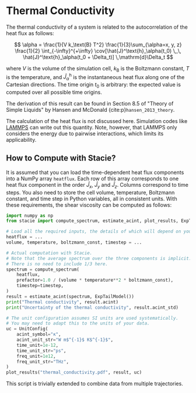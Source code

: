 # Thermal Conductivity

The thermal conductivity of a system is related to the autocorrelation
of the heat flux as follows:

$$
    \alpha = \frac{1}{V k_\text{B} T^2}
        \frac{1}{3}\sum_{\alpha=x, y, z}
        \frac{1}{2}
        \int_{-\infty}^{+\infty}
        \cov[\hat{J}^\text{h}_\alpha(t_0) \,,\, \hat{J}^\text{h}_\alpha(t_0 + \Delta_t)]
        \,\mathrm{d}\Delta_t
$$

where $V$ is the volume of the simulation cell,
$k_\text{B}$ is the Boltzmann constant,
$T$ is the temperature,
and $\hat{J}^\text{h}_\alpha$ is the instantaneous heat flux along one of the Cartesian directions.
The time origin $t_0$ is arbitrary:
the expected value is computed over all possible time origins.

The derivation of this result can be found in
Section 8.5 of "Theory of Simple Liquids"
by Hansen and McDonald {cite:p}`hansen_2013_theory`.

The calculation of the heat flux is not discussed here.
Simulation codes like [LAMMPS](https://lammps.org/) can write out this quantity.
Note, however, that LAMMPS only considers the energy due to pairwise interactions,
which limits its applicability.

## How to Compute with Stacie?

It is assumed that you can load the time-dependent heat flux components
into a NumPy array `heatflux`.
Each row of this array corresponds to one heat flux component
in the order $\hat{J}_x$, $\hat{J}_y$ and $\hat{J}_z$.
Columns correspond to time steps.
You also need to store the cell volume, temperature,
Boltzmann constant, and time step in Python variables,
all in consistent units.
With these requirements, the shear viscosity can be computed as follows:

```python
import numpy as np
from stacie import compute_spectrum, estimate_acint, plot_results, ExpTailModel, UnitConfig

# Load all the required inputs, the details of which will depend on your use case.
heatflux = ...
volume, temperature, boltzmann_const, timestep = ...

# Actual computation with Stacie.
# Note that the average spectrum over the three components is implicit.
# There is no need to include 1/3 here.
spectrum = compute_spectrum(
    heatflux,
    prefactor=1.0 / (volume * temperature**2 * boltzmann_const),
    timestep=timestep,
)
result = estimate_acint(spectrum, ExpTailModel())
print("Thermal conductivity", result.acint)
print("Uncertainty of the thermal conductivity", result.acint_std)

# The unit configuration assumes SI units are used systematically.
# You may need to adapt this to the units of your data.
uc = UnitConfig(
    acint_symbol="κ",
    acint_unit_str="W m$^{-1}$ K$^{-1}$",
    time_unit=1e-12,
    time_unit_str="ps",
    freq_unit=1e12,
    freq_unit_str="THz",
)
plot_results("thermal_conductivity.pdf", result, uc)
```

This script is trivially extended to combine data from multiple trajectories.

